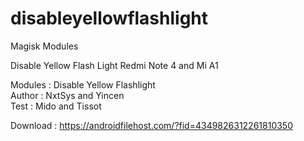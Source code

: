 # disableyellowflashlight
Magisk Modules

Disable Yellow Flash Light Redmi Note 4 and Mi A1

Modules : Disable Yellow Flashlight  
Author  : NxtSys and Yincen    
Test    : Mido and Tissot 

Download : https://androidfilehost.com/?fid=4349826312261810350
